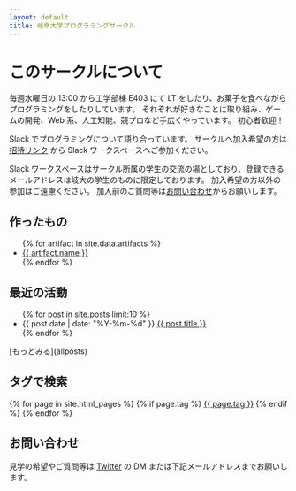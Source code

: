 ```yaml
---
layout: default
title: 岐阜大学プログラミングサークル
---
```


# このサークルについて

毎週水曜日の 13:00 から工学部棟 E403 にて LT をしたり、お菓子を食べながらプログラミングをしたりしています。
それぞれが好きなことに取り組み、ゲームの開発、Web 系、人工知能、競プロなど手広くやっています。
初心者歓迎！

Slack でプログラミングについて語り合っています。
サークルへ加入希望の方は[招待リンク](https://join.slack.com/t/prog-g/signup) から Slack ワークスペースへご参加ください。

Slack ワークスペースはサークル所属の学生の交流の場としており、登録できるメールアドレスは岐大の学生のものに限定しております。
加入希望の方以外の参加はご遠慮ください。
加入前のご質問等は[お問い合わせ](#お問い合わせ)からお願いします。

## 作ったもの

<ul>
  {% for artifact in site.data.artifacts %}
    <li>
      <a href="{{ artifact.repository }}">{{ artifact.name }}</a>
    </li>
  {% endfor %}
</ul>

## 最近の活動

<ul>
  {% for post in site.posts limit:10 %}
    <li>
      {{ post.date | date: "%Y-%m-%d" }} <a href="{{ post.url | relative_url }}">{{ post.title }}</a>
    </li>
  {% endfor %}
</ul>
[もっとみる](allposts)

## タグで検索

<div>
  {% for page in site.html_pages %}
    {% if page.tag %}
      <a href="{{ site.url }}{{ site.baseurl }}/tags/{{ page.tag }}.html">{{ page.tag }}</a>
    {% endif %}
  {% endfor %}
</div>

## お問い合わせ

見学の希望やご質問等は [Twitter](https://twitter.com/prog_g) の DM または下記メールアドレスまでお願いします。

<img src="{{ '/assets/images/Email.svg' | relative_url }}" height="16px">
